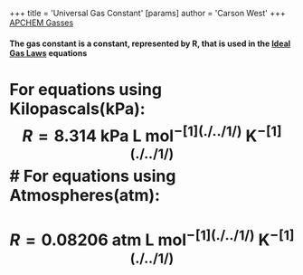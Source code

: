 +++
 title = 'Universal Gas Constant'
[params]
	author = 'Carson West'
+++
[APCHEM Gasses](./../apchem-gasses/)

#### The gas constant is a constant, represented by R, that is used in the [Ideal Gas Laws](./../ideal-gas-laws/) equations
# For equations using Kilopascals(kPa):  $$  R = 8.314 \text{ kPa L mol}^{-[1](./../1/)}\text{ K}^{-[1](./../1/)} $$  # For equations using Atmospheres(atm):
#  $$  R = 0.08206 \text{ atm L mol}^{-[1](./../1/)}\text{ K}^{-[1](./../1/)} $$  